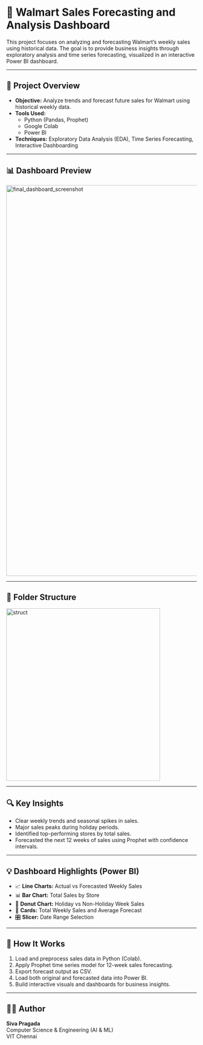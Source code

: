 # 🛒 Walmart Sales Forecasting and Analysis Dashboard

This project focuses on analyzing and forecasting Walmart’s weekly sales using historical data. The goal is to provide business insights through exploratory analysis and time series forecasting, visualized in an interactive Power BI dashboard.

---

## 📌 Project Overview

- **Objective:** Analyze trends and forecast future sales for Walmart using historical weekly data.
- **Tools Used:** 
  - Python (Pandas, Prophet)
  - Google Colab
  - Power BI
- **Techniques:** Exploratory Data Analysis (EDA), Time Series Forecasting, Interactive Dashboarding

---

## 📊 Dashboard Preview

<img width="1918" height="1035" alt="final_dashboard_screenshot" src="https://github.com/user-attachments/assets/7d742803-47ff-40a1-9a19-a1e3ed89fc80" />


---

## 📁 Folder Structure

<img width="407" height="457" alt="struct" src="https://github.com/user-attachments/assets/c753492b-0a46-463c-8164-2303baf097a3" />

---

## 🔍 Key Insights

- Clear weekly trends and seasonal spikes in sales.
- Major sales peaks during holiday periods.
- Identified top-performing stores by total sales.
- Forecasted the next 12 weeks of sales using Prophet with confidence intervals.

---

## 💡 Dashboard Highlights (Power BI)

- 📈 **Line Charts:** Actual vs Forecasted Weekly Sales  
- 📊 **Bar Chart:** Total Sales by Store  
- 🍩 **Donut Chart:** Holiday vs Non-Holiday Week Sales  
- 📇 **Cards:** Total Weekly Sales and Average Forecast  
- 🎛️ **Slicer:** Date Range Selection  

---

## 🧠 How It Works

1. Load and preprocess sales data in Python (Colab).
2. Apply Prophet time series model for 12-week sales forecasting.
3. Export forecast output as CSV.
4. Load both original and forecasted data into Power BI.
5. Build interactive visuals and dashboards for business insights.

---

## 🧑‍💻 Author

**Siva Pragada**  
Computer Science & Engineering (AI & ML)  
VIT Chennai




